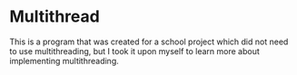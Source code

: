 # Multithread
This is a program that was created for a school project which did not need to use multithreading, but I took it upon myself to learn more about implementing multithreading.
